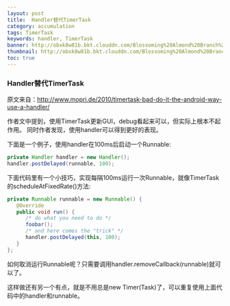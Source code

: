 ```yaml
---
layout: post
title:  Handler替代TimerTask
category: accumulation
tags: TimerTask
keywords: handler, TimerTask
banner: http://obxk8w81b.bkt.clouddn.com/Blossoming%20Almond%20Branch%20in%20a%20Glass%20with%20a%20Book.jpg
thumbnail: http://obxk8w81b.bkt.clouddn.com/Blossoming%20Almond%20Branch%20in%20a%20Glass%20with%20a%20Book.jpg
toc: true
---
```


### Handler替代TimerTask
原文来自：http://www.mopri.de/2010/timertask-bad-do-it-the-android-way-use-a-handler/

作者文中提到，使用TimerTask更新GUI，debug看起来可以，但实际上根本不起作用。
同时作者发现，使用handler可以得到更好的表现。

下面是一个例子，使用handler在100ms后启动一个Runnable:
~~~ Java
private Handler handler = new Handler();
handler.postDelayed(runnable, 100);
~~~

下面代码里有一个小技巧，实现每隔100ms运行一次Runnable，就像TimerTask的scheduleAtFixedRate()方法:
~~~ Java
private Runnable runnable = new Runnable() {
   @Override
   public void run() {
      /* do what you need to do */
      foobar();
      /* and here comes the "trick" */
      handler.postDelayed(this, 100);
   }
};
~~~
如何取消运行Runnable呢？只需要调用handler.removeCallback(runnable)就可以了。

这样做还有另一个有点，就是不用总是new Timer(Task)了，可以重复使用上面代码中的handler和runnable。
